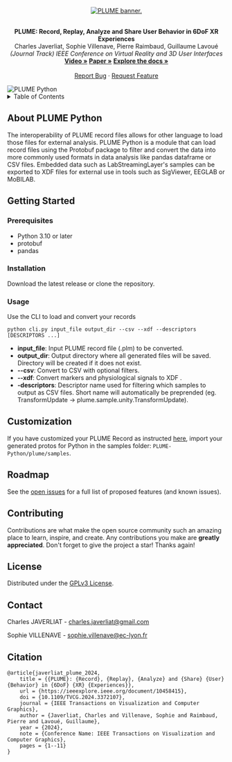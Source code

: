 <a name="readme-top"></a>
<div align="center">
    <a href="https://github.com/liris-xr/PLUME">
        <picture>
            <source media="(prefers-color-scheme: dark)" srcset="https://raw.githubusercontent.com/liris-xr/PLUME-Python/master/Documentation%7E/Images/plume_banner_dark.png">
            <source media="(prefers-color-scheme: light)" srcset="https://raw.githubusercontent.com/liris-xr/PLUME-Python/master/Documentation%7E/Images/plume_banner_light.png">
            <img alt="PLUME banner." src="https://raw.githubusercontent.com/liris-xr/PLUME-Python/master/Documentation%7E/Images/plume_banner_light.png">
        </picture>
    </a>
    <br />
    <br />
    <p align="center">
        <strong>PLUME: Record, Replay, Analyze and Share User Behavior in 6DoF XR Experiences</strong>
        <br />
        Charles Javerliat, Sophie Villenave, Pierre Raimbaud, Guillaume Lavoué
        <br />
        <em>(Journal Track) IEEE Conference on Virtual Reality and 3D User Interfaces</em>
        <br />
        <a href="https://www.youtube.com/watch?v=_6krSw7fNqg"><strong>Video »</strong><a>
        <a href="https://hal.science/hal-04488824"><strong>Paper »</strong></a>
        <a href="https://github.com/liris-xr/PLUME/wiki/"><strong>Explore the docs »</strong></a>
        <br />
        <br />
        <a href="https://github.com/liris-xr/PLUME/issues">Report Bug</a>
        ·
        <a href="https://github.com/liris-xr/PLUME/issues">Request Feature</a>
    </p>
</div>

<img alt="PLUME Python" src="https://raw.githubusercontent.com/liris-xr/PLUME-Python/master/Documentation%7E/Images/plume_python.png">

<details>
    <summary>Table of Contents</summary>
    <ol>
        <li><a href="#about-plume-python">About PLUME Python</a></li>
        <li>
            <a href="#getting-started">Getting Started</a>
            <ul>
                <li><a href="#prerequisites">Prerequisites</a></li>
                <li><a href="#installation">Installation</a></li>
                <li><a href="#usage">Usage</a></li>
            </ul>
        </li>
        <li><a href="#customization">Customization</a></li>
        <li><a href="#customization">Roadmap</a></li>
        <li><a href="#contributing">Contributing</a></li>
        <li><a href="#license">License</a></li>
        <li><a href="#contact">Contact</a></li>
        <li><a href="#citation">Citation</a></li>
    </ol>
</details>

## About PLUME Python
The interoperability of PLUME record files allows for other language to load those files for external analysis. PLUME Python is a module that can load record files using the Protobuf package to filter and convert the data into more commonly used formats in data analysis like pandas dataframe or CSV files. Embedded data such as LabStreamingLayer's samples can be exported to XDF files for external use in tools such as SigViewer, EEGLAB or MoBILAB.

## Getting Started
### Prerequisites
* Python 3.10 or later
* protobuf
* pandas

### Installation
Download the latest release or clone the repository.

### Usage
Use the CLI to load and convert your records

```
python cli.py input_file output_dir --csv --xdf --descriptors [DESCRIPTORS ...]
```
* **input_file**: Input PLUME record file (.plm) to be converted.
* **output_dir**: Output directory where all generated files will be saved. Directory will be created if it does not exist.
* **--csv**: Convert to CSV with optional filters.
* **--xdf**: Convert markers and physiological signals to XDF .
* **-descriptors**: Descriptor name used for filtering which samples to output as CSV files. Short name will automatically be preprended (eg. TransformUpdate -> plume.sample.unity.TransformUpdate).

## Customization
If you have customized your PLUME Record as instructed <a href="https://github.com/liris-xr/PLUME-Recorder?tab=readme-ov-file#customisation">here</a>, import your generated protos for Python in the samples folder: `PLUME-Python/plume/samples`.

## Roadmap
See the [open issues](https://github.com/liris-xr/PLUME/issues) for a full list of proposed features (and known issues).

## Contributing
Contributions are what make the open source community such an amazing place to learn, inspire, and create. Any contributions you make are **greatly appreciated**.
Don't forget to give the project a star! Thanks again!

## License
Distributed under the <a rel="license" href="https://github.com/liris-xr/PLUME-Python/blob/master/LICENSE">GPLv3 License</a>.

## Contact
Charles JAVERLIAT - charles.javerliat@gmail.com

Sophie VILLENAVE - sophie.villenave@ec-lyon.fr

## Citation
```
@article{javerliat_plume_2024,
	title = {{PLUME}: {Record}, {Replay}, {Analyze} and {Share} {User} {Behavior} in {6DoF} {XR} {Experiences}},
	url = {https://ieeexplore.ieee.org/document/10458415},
	doi = {10.1109/TVCG.2024.3372107},
	journal = {IEEE Transactions on Visualization and Computer Graphics},
	author = {Javerliat, Charles and Villenave, Sophie and Raimbaud, Pierre and Lavoué, Guillaume},
	year = {2024},
	note = {Conference Name: IEEE Transactions on Visualization and Computer Graphics},
	pages = {1--11}
}
```